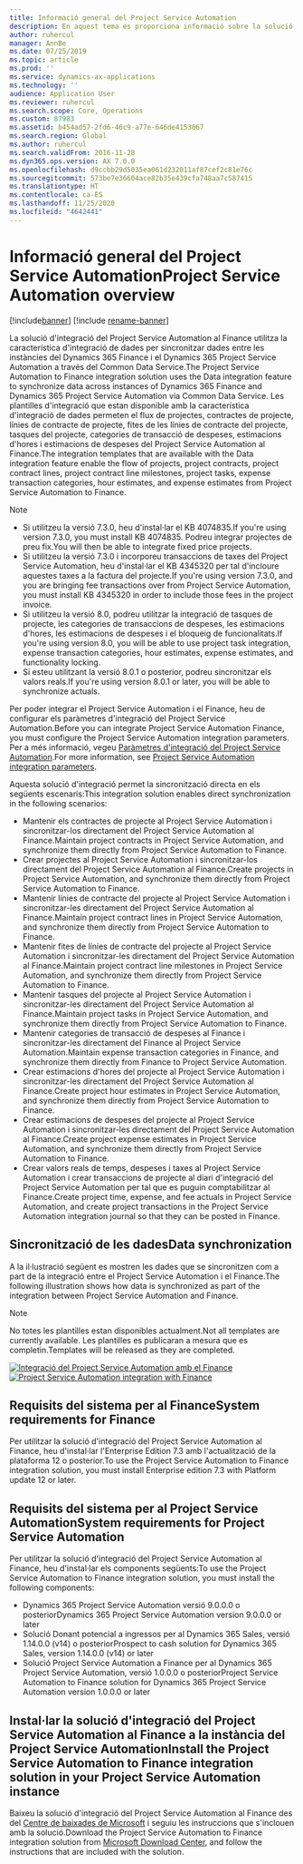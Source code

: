 ```yaml
---
title: Informació general del Project Service Automation
description: En aquest tema es proporciona informació sobre la solució d'integració del Dynamics 365 Project Service Automation al Dynamics 365 Finance.
author: ruhercul
manager: AnnBe
ms.date: 07/25/2019
ms.topic: article
ms.prod: ''
ms.service: dynamics-ax-applications
ms.technology: ''
audience: Application User
ms.reviewer: ruhercul
ms.search.scope: Core, Operations
ms.custom: 87983
ms.assetid: b454ad57-2fd6-46c9-a77e-646de4153067
ms.search.region: Global
ms.author: ruhercul
ms.search.validFrom: 2016-11-28
ms.dyn365.ops.version: AX 7.0.0
ms.openlocfilehash: d9ccbb29d5035ea061d232011af87cef2c81e76c
ms.sourcegitcommit: 573be7e36604ace82b35e439cfa748aa7c587415
ms.translationtype: HT
ms.contentlocale: ca-ES
ms.lasthandoff: 11/25/2020
ms.locfileid: "4642441"
---
```

# <a name="project-service-automation-overview"></a><span data-ttu-id="ab7ce-103">Informació general del Project Service Automation</span><span class="sxs-lookup"><span data-stu-id="ab7ce-103">Project Service Automation overview</span></span>

[!include[banner](../includes/banner.md)]
[!include [rename-banner](~/includes/cc-data-platform-banner.md)]

<span data-ttu-id="ab7ce-104">La solució d'integració del Project Service Automation al Finance utilitza la característica d'integració de dades per sincronitzar dades entre les instàncies del Dynamics 365 Finance i el Dynamics 365 Project Service Automation a través del Common Data Service.</span><span class="sxs-lookup"><span data-stu-id="ab7ce-104">The Project Service Automation to Finance integration solution uses the Data integration feature to synchronize data across instances of Dynamics 365 Finance and Dynamics 365 Project Service Automation via Common Data Service.</span></span> <span data-ttu-id="ab7ce-105">Les plantilles d'integració que estan disponible amb la característica d'integració de dades permeten el flux de projectes, contractes de projecte, línies de contracte de projecte, fites de les línies de contracte del projecte, tasques del projecte, categories de transacció de despeses, estimacions d'hores i estimacions de despeses del Project Service Automation al Finance.</span><span class="sxs-lookup"><span data-stu-id="ab7ce-105">The integration templates that are available with the Data integration feature enable the flow of projects, project contracts, project contract lines, project contract line milestones, project tasks, expense transaction categories, hour estimates, and expense estimates from Project Service Automation to Finance.</span></span>

> [!NOTE]
> - <span data-ttu-id="ab7ce-106">Si utilitzeu la versió 7.3.0, heu d'instal·lar el KB 4074835.</span><span class="sxs-lookup"><span data-stu-id="ab7ce-106">If you're using version 7.3.0, you must install KB 4074835.</span></span> <span data-ttu-id="ab7ce-107">Podreu integrar projectes de preu fix.</span><span class="sxs-lookup"><span data-stu-id="ab7ce-107">You will then be able to integrate fixed price projects.</span></span>
> - <span data-ttu-id="ab7ce-108">Si utilitzeu la versió 7.3.0 i incorporeu transaccions de taxes del Project Service Automation, heu d'instal·lar el KB 4345320 per tal d'incloure aquestes taxes a la factura del projecte.</span><span class="sxs-lookup"><span data-stu-id="ab7ce-108">If you're using version 7.3.0, and you are bringing fee transactions over from Project Service Automation, you must install KB 4345320 in order to include those fees in the project invoice.</span></span>
> - <span data-ttu-id="ab7ce-109">Si utilitzeu la versió 8.0, podreu utilitzar la integració de tasques de projecte, les categories de transaccions de despeses, les estimacions d'hores, les estimacions de despeses i el bloqueig de funcionalitats.</span><span class="sxs-lookup"><span data-stu-id="ab7ce-109">If you're using version 8.0, you will be able to use project task integration, expense transaction categories, hour estimates, expense estimates, and functionality locking.</span></span>
> - <span data-ttu-id="ab7ce-110">Si esteu utilitzant la versió 8.0.1 o posterior, podreu sincronitzar els valors reals.</span><span class="sxs-lookup"><span data-stu-id="ab7ce-110">If you're using version 8.0.1 or later, you will be able to synchronize actuals.</span></span>

<span data-ttu-id="ab7ce-111">Per poder integrar el Project Service Automation i el Finance, heu de configurar els paràmetres d'integració del Project Service Automation.</span><span class="sxs-lookup"><span data-stu-id="ab7ce-111">Before you can integrate Project Service Automation Finance, you must configure the Project Service Automation integration parameters.</span></span> <span data-ttu-id="ab7ce-112">Per a més informació, vegeu [Paràmetres d'integració del Project Service Automation](PSA-parameters.md).</span><span class="sxs-lookup"><span data-stu-id="ab7ce-112">For more information, see [Project Service Automation integration parameters](PSA-parameters.md).</span></span>

<span data-ttu-id="ab7ce-113">Aquesta solució d'integració permet la sincronització directa en els següents escenaris:</span><span class="sxs-lookup"><span data-stu-id="ab7ce-113">This integration solution enables direct synchronization in the following scenarios:</span></span>

- <span data-ttu-id="ab7ce-114">Mantenir els contractes de projecte al Project Service Automation i sincronitzar-los directament del Project Service Automation al Finance.</span><span class="sxs-lookup"><span data-stu-id="ab7ce-114">Maintain project contracts in Project Service Automation, and synchronize them directly from Project Service Automation to Finance.</span></span>
- <span data-ttu-id="ab7ce-115">Crear projectes al Project Service Automation i sincronitzar-los directament del Project Service Automation al Finance.</span><span class="sxs-lookup"><span data-stu-id="ab7ce-115">Create projects in Project Service Automation, and synchronize them directly from Project Service Automation to Finance.</span></span>
- <span data-ttu-id="ab7ce-116">Mantenir línies de contracte del projecte al Project Service Automation i sincronitzar-les directament del Project Service Automation al Finance.</span><span class="sxs-lookup"><span data-stu-id="ab7ce-116">Maintain project contract lines in Project Service Automation, and synchronize them directly from Project Service Automation to Finance.</span></span>
- <span data-ttu-id="ab7ce-117">Mantenir fites de línies de contracte del projecte al Project Service Automation i sincronitzar-les directament del Project Service Automation al Finance.</span><span class="sxs-lookup"><span data-stu-id="ab7ce-117">Maintain project contract line milestones in Project Service Automation, and synchronize them directly from Project Service Automation to Finance.</span></span>
- <span data-ttu-id="ab7ce-118">Mantenir tasques del projecte al Project Service Automation i sincronitzar-les directament del Project Service Automation al Finance.</span><span class="sxs-lookup"><span data-stu-id="ab7ce-118">Maintain project tasks in Project Service Automation, and synchronize them directly from Project Service Automation to Finance.</span></span>
- <span data-ttu-id="ab7ce-119">Mantenir categories de transacció de despeses al Finance i sincronitzar-les directament del Finance al Project Service Automation.</span><span class="sxs-lookup"><span data-stu-id="ab7ce-119">Maintain expense transaction categories in Finance, and synchronize them directly from Finance to Project Service Automation.</span></span>
- <span data-ttu-id="ab7ce-120">Crear estimacions d'hores del projecte al Project Service Automation i sincronitzar-les directament del Project Service Automation al Finance.</span><span class="sxs-lookup"><span data-stu-id="ab7ce-120">Create project hour estimates in Project Service Automation, and synchronize them directly from Project Service Automation to Finance.</span></span>
- <span data-ttu-id="ab7ce-121">Crear estimacions de despeses del projecte al Project Service Automation i sincronitzar-les directament del Project Service Automation al Finance.</span><span class="sxs-lookup"><span data-stu-id="ab7ce-121">Create project expense estimates in Project Service Automation, and synchronize them directly from Project Service Automation to Finance.</span></span>
- <span data-ttu-id="ab7ce-122">Crear valors reals de temps, despeses i taxes al Project Service Automation i crear transaccions de projecte al diari d'integració del Project Service Automation per tal que es puguin comptabilitzar al Finance.</span><span class="sxs-lookup"><span data-stu-id="ab7ce-122">Create project time, expense, and fee actuals in Project Service Automation, and create project transactions in the Project Service Automation integration journal so that they can be posted in Finance.</span></span>

## <a name="data-synchronization"></a><span data-ttu-id="ab7ce-123">Sincronització de les dades</span><span class="sxs-lookup"><span data-stu-id="ab7ce-123">Data synchronization</span></span>

<span data-ttu-id="ab7ce-124">A la il·lustració següent es mostren les dades que se sincronitzen com a part de la integració entre el Project Service Automation i el Finance.</span><span class="sxs-lookup"><span data-stu-id="ab7ce-124">The following illustration shows how data is synchronized as part of the integration between Project Service Automation and Finance.</span></span>

> [!NOTE]
> <span data-ttu-id="ab7ce-125">No totes les plantilles estan disponibles actualment.</span><span class="sxs-lookup"><span data-stu-id="ab7ce-125">Not all templates are currently available.</span></span> <span data-ttu-id="ab7ce-126">Les plantilles es publicaran a mesura que es completin.</span><span class="sxs-lookup"><span data-stu-id="ab7ce-126">Templates will be released as they are completed.</span></span>

<span data-ttu-id="ab7ce-127">[![Integració del Project Service Automation amb el Finance](./media/PSA-integration.png)](./media/PSA-integration.png)</span><span class="sxs-lookup"><span data-stu-id="ab7ce-127">[![Project Service Automation integration with Finance](./media/PSA-integration.png)](./media/PSA-integration.png)</span></span>

## <a name="system-requirements-for-finance"></a><span data-ttu-id="ab7ce-128">Requisits del sistema per al Finance</span><span class="sxs-lookup"><span data-stu-id="ab7ce-128">System requirements for Finance</span></span>

<span data-ttu-id="ab7ce-129">Per utilitzar la solució d'integració del Project Service Automation al Finance, heu d'instal·lar l'Enterprise Edition 7.3 amb l'actualització de la plataforma 12 o posterior.</span><span class="sxs-lookup"><span data-stu-id="ab7ce-129">To use the Project Service Automation to Finance integration solution, you must install Enterprise edition 7.3 with Platform update 12 or later.</span></span>

## <a name="system-requirements-for-project-service-automation"></a><span data-ttu-id="ab7ce-130">Requisits del sistema per al Project Service Automation</span><span class="sxs-lookup"><span data-stu-id="ab7ce-130">System requirements for Project Service Automation</span></span>

<span data-ttu-id="ab7ce-131">Per utilitzar la solució d'integració del Project Service Automation al Finance, heu d'instal·lar els components següents:</span><span class="sxs-lookup"><span data-stu-id="ab7ce-131">To use the Project Service Automation to Finance integration solution, you must install the following components:</span></span>

- <span data-ttu-id="ab7ce-132">Dynamics 365 Project Service Automation versió 9.0.0.0 o posterior</span><span class="sxs-lookup"><span data-stu-id="ab7ce-132">Dynamics 365 Project Service Automation version 9.0.0.0 or later</span></span>
- <span data-ttu-id="ab7ce-133">Solució Donant potencial a ingressos per al Dynamics 365 Sales, versió 1.14.0.0 (v14) o posterior</span><span class="sxs-lookup"><span data-stu-id="ab7ce-133">Prospect to cash solution for Dynamics 365 Sales, version 1.14.0.0 (v14) or later</span></span>
- <span data-ttu-id="ab7ce-134">Solució Project Service Automation a Finance per al Dynamics 365 Project Service Automation, versió 1.0.0.0 o posterior</span><span class="sxs-lookup"><span data-stu-id="ab7ce-134">Project Service Automation to Finance solution for Dynamics 365 Project Service Automation version 1.0.0.0 or later</span></span>

## <a name="install-the-project-service-automation-to-finance-integration-solution-in-your-project-service-automation-instance"></a><span data-ttu-id="ab7ce-135">Instal·lar la solució d'integració del Project Service Automation al Finance a la instància del Project Service Automation</span><span class="sxs-lookup"><span data-stu-id="ab7ce-135">Install the Project Service Automation to Finance integration solution in your Project Service Automation instance</span></span>

<span data-ttu-id="ab7ce-136">Baixeu la solució d'integració del Project Service Automation al Finance des del [Centre de baixades de Microsoft](https://www.microsoft.com/download/details.aspx?id=57016) i seguiu les instruccions que s'inclouen amb la solució.</span><span class="sxs-lookup"><span data-stu-id="ab7ce-136">Download the Project Service Automation to Finance integration solution from [Microsoft Download Center](https://www.microsoft.com/download/details.aspx?id=57016), and follow the instructions that are included with the solution.</span></span>
